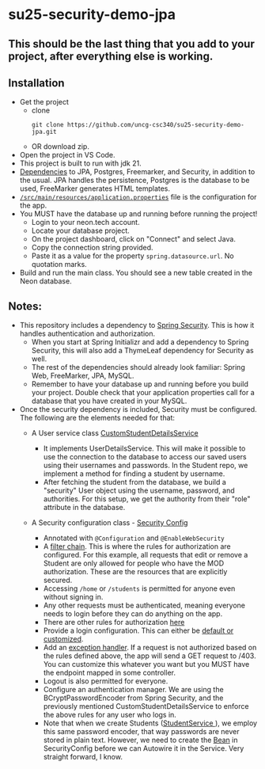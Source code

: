 # su25-security-demo-jpa
## This should be the last thing that you add to your project, after everything else is working.
## Installation
- Get the project
    - clone
        ```
      git clone https://github.com/uncg-csc340/su25-security-demo-jpa.git
        ```
    - OR download zip.
- Open the project in VS Code.
- This project is built to run with jdk 21.
- [Dependencies](https://github.com/uncg-csc340/su25-security-demo-jpa/blob/d78ffc0fb522e50d70bf3eb642222f4c67dbbbf1/pom.xml#L33) to JPA, Postgres, Freemarker, and Security, in addition to the usual. JPA handles the persistence, Postgres is the database to be used, FreeMarker generates HTML templates.
- [`/src/main/resources/application.properties`](https://github.com/uncg-csc340/su25-security-demo-jpa/blob/d78ffc0fb522e50d70bf3eb642222f4c67dbbbf1/src/main/resources/application.propertiess) file  is the configuration for the app.
 - You MUST have the database up and running before running the project!
    - Login to your neon.tech account.
    - Locate your database project.
    - On the project dashboard, click on "Connect" and select Java.
    - Copy the connection string provided.
    - Paste it as a value for the property `spring.datasource.url`. No quotation marks.
- Build and run the main class. You should see a new table created in the Neon database.
## Notes:
- This repository includes a dependency to [Spring Security](https://github.com/uncg-csc340/su25-security-demo-jpa/blob/d78ffc0fb522e50d70bf3eb642222f4c67dbbbf1/pom.xml#L46). This is how it handles authentication and authorization.
     - When you start at Spring Initializr and add a dependency to Spring Security, this will also add a ThymeLeaf dependency for Security as well.
     - The rest of the dependencies should already look familiar: Spring Web, FreeMarker, JPA, MySQL.
     - Remember to have your database up and running before you build your project. Double check that your application properties call for a database that you have created in your MySQL.
- Once the security dependency is included, Security must be configured. The following are the elements needed for that:
     -   A User service class [CustomStudentDetailsService](https://github.com/uncg-csc340/su25-security-demo-jpa/blob/d78ffc0fb522e50d70bf3eb642222f4c67dbbbf1/src/main/java/com/csc340/crud_jpa_demo/security/CustomStudentDetailsService.java#L16)
         - It implements UserDetailsService. This will make it possible to use the connection to the database to access our saved users using their usernames and passwords. In the Student repo, we implement a method for finding a student by username.
         - After fetching the student from the database, we build a "security" User object using the username, password, and authorities. For this setup, we get the authority from their "role" attribute in the database.

  -  A Security configuration class - [Security Config](https://github.com/uncg-csc340/su25-security-demo-jpa/blob/d78ffc0fb522e50d70bf3eb642222f4c67dbbbf1/src/main/java/com/csc340/crud_jpa_demo/security/SecurityConfig.java#L21)
      -   Annotated with `@Configuration` and `@EnableWebSecurity`
      -   A [filter chain](https://github.com/uncg-csc340/su25-security-demo-jpa/blob/d78ffc0fb522e50d70bf3eb642222f4c67dbbbf1/src/main/java/com/csc340/crud_jpa_demo/security/SecurityConfig.java#L26). This is where the rules for authorization are configured. For this example, all requests that edit or remove a Student are only allowed for people who have the MOD authorization. These are the resources that are explicitly secured.
      -   Accessing `/home` or `/students` is permitted for anyone even without signing in.
      -   Any other requests must be authenticated, meaning everyone needs to login before they can do anything on the app.
      -   There are other rules for authorization [here](https://docs.spring.io/spring-security/reference/servlet/authorization/authorize-http-requests.html#authorize-requests)
      -   Provide a login configuration. This can either be [default or customized](https://docs.spring.io/spring-security/reference/servlet/authentication/passwords/form.html).
      -   Add an [exception handler](https://docs.spring.io/spring-security/reference/servlet/authentication/passwords/form.html). If a request is not authorized based on the rules defined above, the app will send a GET request to /403. You can customize this whatever you want but you MUST have the endpoint mapped in some controller.
      -   Logout is also permitted for everyone.
      -   Configure an authentication manager. We are using the BCryptPasswordEncoder from Spring Security, and the previously mentioned CustomStudentDetailsService to enforce the above rules for any user who logs in.
      -   Note that when we create Students ([StudentService ](https://github.com/uncg-csc340/su25-security-demo-jpa/blob/d78ffc0fb522e50d70bf3eb642222f4c67dbbbf1/src/main/java/com/csc340/crud_jpa_demo/student/StudentService.java#L109)), we employ this same password encoder, that way passwords are never stored in plain text. However, we need to create the [Bean](https://github.com/uncg-csc340/su25-security-demo-jpa/blob/d78ffc0fb522e50d70bf3eb642222f4c67dbbbf1/src/main/java/com/csc340/crud_jpa_demo/security/SecurityConfig.java#L54) in SecurityConfig before we can Autowire it in the Service. Very straight forward, I know.
